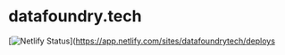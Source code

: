 # datafoundry.tech

[![Netlify Status](https://api.netlify.com/api/v1/badges/64d1ad18-e9c3-4fb5-a86f-d421ea341c93/deploy-status)](https://app.netlify.com/sites/datafoundrytech/deploys

